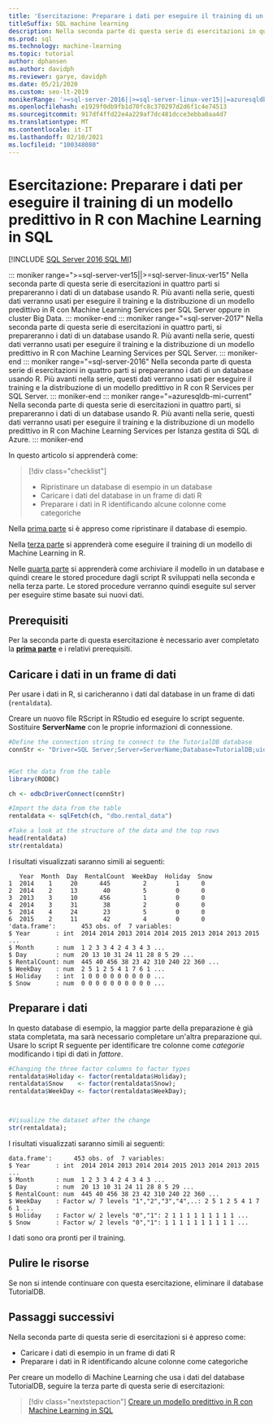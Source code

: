 ```yaml
---
title: 'Esercitazione: Preparare i dati per eseguire il training di un modello predittivo in R'
titleSuffix: SQL machine learning
description: Nella seconda parte di questa serie di esercitazioni in quattro parti si prepareranno i dati per eseguire il training di un modello predittivo in R con Machine Learning in SQL.
ms.prod: sql
ms.technology: machine-learning
ms.topic: tutorial
author: dphansen
ms.author: davidph
ms.reviewer: garye, davidph
ms.date: 05/21/2020
ms.custom: seo-lt-2019
monikerRange: '>=sql-server-2016||>=sql-server-linux-ver15||=azuresqldb-mi-current'
ms.openlocfilehash: e1929f0db9fb1d70fc8c370297d2d6f1c4e74513
ms.sourcegitcommit: 917df4ffd22e4a229af7dc481dcce3ebba0aa4d7
ms.translationtype: MT
ms.contentlocale: it-IT
ms.lasthandoff: 02/10/2021
ms.locfileid: "100348080"
---
```

# <a name="tutorial-prepare-data-to-train-a-predictive-model-in-r-with-sql-machine-learning"></a>Esercitazione: Preparare i dati per eseguire il training di un modello predittivo in R con Machine Learning in SQL
[!INCLUDE [SQL Server 2016 SQL MI](../../includes/applies-to-version/sqlserver2016-asdbmi.md)]

::: moniker range=">=sql-server-ver15||>=sql-server-linux-ver15"
Nella seconda parte di questa serie di esercitazioni in quattro parti si prepareranno i dati di un database usando R. Più avanti nella serie, questi dati verranno usati per eseguire il training e la distribuzione di un modello predittivo in R con Machine Learning Services per SQL Server oppure in cluster Big Data.
::: moniker-end
::: moniker range="=sql-server-2017"
Nella seconda parte di questa serie di esercitazioni in quattro parti, si prepareranno i dati di un database usando R. Più avanti nella serie, questi dati verranno usati per eseguire il training e la distribuzione di un modello predittivo in R con Machine Learning Services per SQL Server.
::: moniker-end
::: moniker range="=sql-server-2016"
Nella seconda parte di questa serie di esercitazioni in quattro parti si prepareranno i dati di un database usando R. Più avanti nella serie, questi dati verranno usati per eseguire il training e la distribuzione di un modello predittivo in R con R Services per SQL Server.
::: moniker-end
::: moniker range="=azuresqldb-mi-current"
Nella seconda parte di questa serie di esercitazioni in quattro parti, si prepareranno i dati di un database usando R. Più avanti nella serie, questi dati verranno usati per eseguire il training e la distribuzione di un modello predittivo in R con Machine Learning Services per Istanza gestita di SQL di Azure.
::: moniker-end

In questo articolo si apprenderà come:

> [!div class="checklist"]
> * Ripristinare un database di esempio in un database
> * Caricare i dati del database in un frame di dati R
> * Preparare i dati in R identificando alcune colonne come categoriche

Nella [prima parte](r-predictive-model-introduction.md) si è appreso come ripristinare il database di esempio.

Nella [terza parte](r-predictive-model-train.md) si apprenderà come eseguire il training di un modello di Machine Learning in R.

Nelle [quarta parte](r-predictive-model-deploy.md) si apprenderà come archiviare il modello in un database e quindi creare le stored procedure dagli script R sviluppati nella seconda e nella terza parte. Le stored procedure verranno quindi eseguite sul server per eseguire stime basate sui nuovi dati.

## <a name="prerequisites"></a>Prerequisiti

Per la seconda parte di questa esercitazione è necessario aver completato la [**prima parte**](r-predictive-model-introduction.md) e i relativi prerequisiti.

## <a name="load-the-data-into-a-data-frame"></a>Caricare i dati in un frame di dati

Per usare i dati in R, si caricheranno i dati dal database in un frame di dati (`rentaldata`).

Creare un nuovo file RScript in RStudio ed eseguire lo script seguente. Sostituire **ServerName** con le proprie informazioni di connessione.

```r
#Define the connection string to connect to the TutorialDB database
connStr <- "Driver=SQL Server;Server=ServerName;Database=TutorialDB;uid=Username;pwd=Password"


#Get the data from the table
library(RODBC)

ch <- odbcDriverConnect(connStr)

#Import the data from the table
rentaldata <- sqlFetch(ch, "dbo.rental_data")

#Take a look at the structure of the data and the top rows
head(rentaldata)
str(rentaldata)
```

I risultati visualizzati saranno simili ai seguenti:

```results
   Year  Month  Day  RentalCount  WeekDay  Holiday  Snow
1  2014    1     20      445         2        1      0
2  2014    2     13       40         5        0      0
3  2013    3     10      456         1        0      0
4  2014    3     31       38         2        0      0
5  2014    4     24       23         5        0      0
6  2015    2     11       42         4        0      0
'data.frame':       453 obs. of  7 variables:
$ Year       : int  2014 2014 2013 2014 2014 2015 2013 2014 2013 2015 ...
$ Month      : num  1 2 3 3 4 2 4 3 4 3 ...
$ Day        : num  20 13 10 31 24 11 28 8 5 29 ...
$ RentalCount: num  445 40 456 38 23 42 310 240 22 360 ...
$ WeekDay    : num  2 5 1 2 5 4 1 7 6 1 ...
$ Holiday    : int  1 0 0 0 0 0 0 0 0 0 ...
$ Snow       : num  0 0 0 0 0 0 0 0 0 0 ...
```

## <a name="prepare-the-data"></a>Preparare i dati

In questo database di esempio, la maggior parte della preparazione è già stata completata, ma sarà necessario completare un'altra preparazione qui.
Usare lo script R seguente per identificare tre colonne come *categorie* modificando i tipi di dati in *fattore*.



```r
#Changing the three factor columns to factor types
rentaldata$Holiday <- factor(rentaldata$Holiday);
rentaldata$Snow    <- factor(rentaldata$Snow);
rentaldata$WeekDay <- factor(rentaldata$WeekDay);



#Visualize the dataset after the change
str(rentaldata);
```

I risultati visualizzati saranno simili ai seguenti:

```results
data.frame':      453 obs. of  7 variables:
$ Year       : int  2014 2014 2013 2014 2014 2015 2013 2014 2013 2015 ...
$ Month      : num  1 2 3 3 4 2 4 3 4 3 ...
$ Day        : num  20 13 10 31 24 11 28 8 5 29 ...
$ RentalCount: num  445 40 456 38 23 42 310 240 22 360 ...
$ WeekDay    : Factor w/ 7 levels "1","2","3","4",..: 2 5 1 2 5 4 1 7 6 1 ...
$ Holiday    : Factor w/ 2 levels "0","1": 2 1 1 1 1 1 1 1 1 1 ...
$ Snow       : Factor w/ 2 levels "0","1": 1 1 1 1 1 1 1 1 1 1 ...
```

I dati sono ora pronti per il training.

## <a name="clean-up-resources"></a>Pulire le risorse

Se non si intende continuare con questa esercitazione, eliminare il database TutorialDB.

## <a name="next-steps"></a>Passaggi successivi

Nella seconda parte di questa serie di esercitazioni si è appreso come:

* Caricare i dati di esempio in un frame di dati R
* Preparare i dati in R identificando alcune colonne come categoriche

Per creare un modello di Machine Learning che usa i dati del database TutorialDB, seguire la terza parte di questa serie di esercitazioni:

> [!div class="nextstepaction"]
> [Creare un modello predittivo in R con Machine Learning in SQL](r-predictive-model-train.md)
